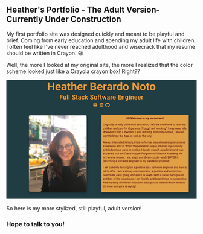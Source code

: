 ## Heather's Portfolio - The Adult Version- Currently Under Construction

My first portfolio site was designed quickly and meant to be playful and brief. Coming from early education and spending my adult life with children, I often feel like I've never reached adulthood and wisecrack that my resume should be written in Crayon. :laughing:

Well, the more I looked at my original site, the more I realized that the color scheme looked just like a Crayola crayon box! Right??

![original portfolio site](src/images/PlayfulPortfolio/firstPage.png)

So here is my more stylized, still playful, adult version!

### Hope to talk to you!
